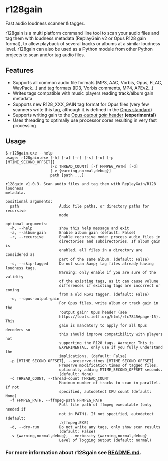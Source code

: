 

# r128gain
Fast audio loudness scanner &amp; tagger.

r128gain is a multi platform command line tool to scan your audio files and tag them with loudness metadata (ReplayGain v2 or Opus R128 gain format), to allow playback of several tracks or albums at a similar loudness level. r128gain can also be used as a Python module from other Python projects to scan and/or tag audio files.

## Features
* Supports all common audio file formats (MP3, AAC, Vorbis, Opus, FLAC, WavPack...) and tag formats (ID3, Vorbis comments, MP4, APEv2...)
* Writes tags compatible with music players reading track/album gain metadata
* Supports new R128_XXX_GAIN tag format for Opus files (very few scanners write this tag, although it is defined in the [Opus standard](https://tools.ietf.org/html/rfc7845#section-5.2))
* Supports writing gain to the [Opus *output gain* header](https://tools.ietf.org/html/rfc7845#page-15) **(experimental)**
* Uses threading to optimally use processor cores resulting in very fast processing

## Usage
```
$ r128gain.exe --help
usage: r128gain.exe [-h] [-a] [-r] [-s] [-o] [-p [MTIME_SECOND_OFFSET]]
                    [-c THREAD_COUNT] [-f FFMPEG_PATH] [-d]
                    [-v {warning,normal,debug}]
                    path [path ...]

r128gain v1.0.3. Scan audio files and tag them with ReplayGain/R128 loudness
metadata.

positional arguments:
  path                  Audio file paths, or directory paths for recursive
                        mode

optional arguments:
  -h, --help            show this help message and exit
  -a, --album-gain      Enable album gain (default: False)
  -r, --recursive       Enable recursive mode: process audio files in
                        directories and subdirectories. If album gain is
                        enabled, all files in a directory are considered as
                        part of the same album. (default: False)
  -s, --skip-tagged     Do not scan &amp; tag files already having loudness tags.
                        Warning: only enable if you are sure of the validity
                        of the existing tags, as it can cause volume
                        differences if existing tags are incorrect or coming
                        from a old RGv1 tagger. (default: False)
  -o, --opus-output-gain
                        For Opus files, write album or track gain in the
                        'output gain' Opus header (see
                        https://tools.ietf.org/html/rfc7845#page-15). This
                        gain is mandatory to apply for all Opus decoders so
                        this should improve compatibility with players not
                        supporting the R128 tags. Warning: This is
                        EXPERIMENTAL, only use if you fully understand the
                        implications. (default: False)
  -p [MTIME_SECOND_OFFSET], --preserve-times [MTIME_SECOND_OFFSET]
                        Preserve modification times of tagged files,
                        optionally adding MTIME_SECOND_OFFSET seconds.
                        (default: None)
  -c THREAD_COUNT, --thread-count THREAD_COUNT
                        Maximum number of tracks to scan in parallel. If not
                        specified, autodetect CPU count (default: None)
  -f FFMPEG_PATH, --ffmpeg-path FFMPEG_PATH
                        Full file path of ffmpeg executable (only needed if
                        not in PATH). If not specified, autodetect (default:
                        .\ffmpeg.EXE)
  -d, --dry-run         Do not write any tags, only show scan results
                        (default: False)
  -v {warning,normal,debug}, --verbosity {warning,normal,debug}
                        Level of logging output (default: normal)
```

### For more information about r128gain see [README.md](https://github.com/desbma/r128gain/blob/master/README.md).